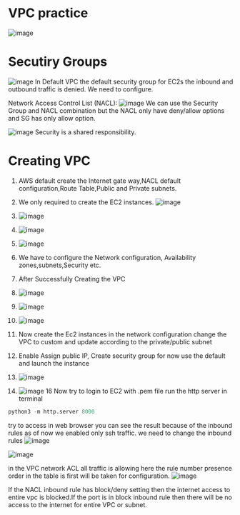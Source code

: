 # VPC practice
![image](https://github.com/mallikharjuna160003/30-Days-of-AWS/assets/74324685/f858e722-e371-4ebb-82f5-860de85722e9)
# Secutiry Groups 
![image](https://github.com/mallikharjuna160003/30-Days-of-AWS/assets/74324685/6d796bc4-f9a3-4ec4-ad7b-cc81dfb92cbf)
In Default VPC the default security group for EC2s the inbound and outbound traffic is denied. We need to configure.

Network Access Control List (NACL):
![image](https://github.com/mallikharjuna160003/30-Days-of-AWS/assets/74324685/6591e65c-b699-4e15-86d3-8176b54fdfd5)
We can use the Security Group and NACL combination but the NACL only have deny/allow options and SG has only allow option.

![image](https://github.com/mallikharjuna160003/30-Days-of-AWS/assets/74324685/c7cee7e3-991c-48b3-9f14-5eabd49bd61a)
Security is a shared responsibility.
# Creating VPC
1. AWS default create the Internet gate way,NACL default configuration,Route Table,Public and Private subnets.
2. We only required to create the EC2 instances.
   ![image](https://github.com/mallikharjuna160003/30-Days-of-AWS/assets/74324685/b16ff885-7914-4b21-a760-f477f1a3288f)
3. ![image](https://github.com/mallikharjuna160003/30-Days-of-AWS/assets/74324685/16a66cca-b60d-4529-9ca1-aaf5402572e7)
4. ![image](https://github.com/mallikharjuna160003/30-Days-of-AWS/assets/74324685/fcc6b1fb-4f1a-4660-a55a-021f07066a46)
5. ![image](https://github.com/mallikharjuna160003/30-Days-of-AWS/assets/74324685/28e7711d-888f-4f67-91a6-cd04218be4c4)
6. We have to configure the Network configuration, Availability zones,subnets,Security etc.
7. After Successfully Creating the VPC
   
9. ![image](https://github.com/mallikharjuna160003/30-Days-of-AWS/assets/74324685/75b8f8d0-a43e-4383-99c6-12c327e3151a)
   
10. ![image](https://github.com/mallikharjuna160003/30-Days-of-AWS/assets/74324685/e8012451-fcc4-4d60-a1aa-2e332554b328)

11. ![image](https://github.com/mallikharjuna160003/30-Days-of-AWS/assets/74324685/3bca9cf6-8427-4ffe-a5d0-931dc79107ce)
12. Now create the Ec2 instances in the network configuration change the VPC to custom and update according to the private/public subnet
13. Enable Assign public IP, Create security group for now use the default and launch the instance
14. ![image](https://github.com/mallikharjuna160003/30-Days-of-AWS/assets/74324685/a4fe52df-a8a3-4aae-8a9e-cf509c5c8fe4)
15. ![image](https://github.com/mallikharjuna160003/30-Days-of-AWS/assets/74324685/295128a8-1596-4103-b406-d206ee260693)
16 Now try to login to EC2 with .pem file run the http server in terminal
```py
python3 -m http.server 8000
```
try to access in web browser you can see the result because of the inbound rules as of now we enabled only ssh traffic. we need to change the inbound rules
![image](https://github.com/mallikharjuna160003/30-Days-of-AWS/assets/74324685/8b06ee63-260f-49ea-bda2-8630b78756eb)

![image](https://github.com/mallikharjuna160003/30-Days-of-AWS/assets/74324685/16cd2120-1fa0-4682-927d-d3f720e959d5)


in the VPC network ACL all traffic is allowing here the rule number presence order in the table is first will be taken for configuration.
![image](https://github.com/mallikharjuna160003/30-Days-of-AWS/assets/74324685/55acf60c-7096-432f-9cbe-665164f78c7e)

If the NACL inbound rule has block/deny setting then the internet access to entire vpc is blocked.If the port is in block inbound rule then there will be no access to the internet for entire VPC or subnet.

